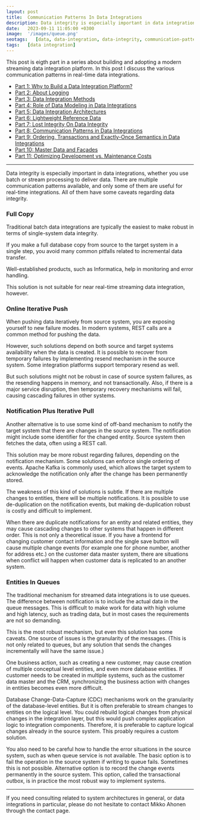```yaml
---
layout: post
title:  Communication Patterns In Data Integrations
description: Data integrity is especially important in data integrations, whether you use batch or stream processing to deliver data. There are multiple communication patterns available, and only some of them are useful for real-time integrations. All of them have some caveats regarding data integrity.
date:   2023-09-11 11:05:00 +0300
image:  '/images/queue.png'
seotags:   [data, data-integration, data-integrity, communication-patterns]
tags:   [data integration]
---
```


This post is eigth part in a series about building and adopting a modern streaming data integration platform. In this post
I discuss the various communication patterns in real-time data integrations.

<!-- dip links start -->
* [Part 1: Why to Build a Data Integration Platform?](https://jauzo.com/2023/08/11/why-dip/)
* [Part 2: About Logging](https://jauzo.com/2023/08/25/logging/)
* [Part 3: Data Integration Methods](https://jauzo.com/2023/08/28/data-integration-methods/)
* [Part 4: Role of Data Modeling in Data Integrations](https://jauzo.com/2023/08/29/data-modeling/)
* [Part 5: Data Integration Architectures](https://jauzo.com/2023/09/08/data-integration-architectures/)
* [Part 6: Lightweight Reference Data](https://jauzo.com/2023/09/09/lightweight-reference-data/)
* [Part 7: Lost Integrity On Data Integrity](https://jauzo.com/2023/09/10/data-integrity/)
* [Part 8: Communication Patterns in Data Integrations](https://jauzo.com/2023/09/11/data-integration-communication-patterns/)
* [Part 9: Ordering, Transactions and Exactly-Once Semantics in Data Integrations](https://jauzo.com/2023/12/12/data-integration-ordering-etc/)
* [Part 10: Master Data and Façades](https://jauzo.com/2023/12/13/master-data-and-facades/)
* [Part 11: Optimizing Development vs. Maintenance Costs](https://jauzo.com/2023/12/13/capex-opex/)
<!-- dip links end -->

***

Data integrity is especially important in data integrations, whether you use batch or stream processing to deliver data.
There are multiple communication patterns available, and only some of them are useful for real-time integrations. All of them
have some caveats regarding data integrity.

### Full Copy

Traditional batch data integrations are typically the easiest to make robust in
terms of single-system data integrity.

If you make a full database copy from source to the target system in a single
step, you avoid many common pitfalls related to incremental data transfer.

Well-established products, such as Informatica, help in monitoring and error handling.

This solution is not suitable for near real-time streaming data integration, however.

### Online Iterative Push

When pushing data iteratively from source system, you are exposing yourself to 
new failure modes. In modern systems, REST calls are a common method for 
pushing the data.

However, such solutions depend on both source and target systems availability
when the data is created. It is possible to recover from temporary failures by 
implementing resend mechanism in the source system. Some integration platforms
support temporary resend as well. 

But such solutions might not be robust in case of source system failures, 
as the resending happens in memory, and not transactionally. Also, if there 
is a major service disruption, then temporary recovery mechanisms will fail,
causing cascading failures in other systems.

### Notification Plus Iterative Pull

Another alternative is to use some kind of off-band mechanism to notify the 
target system that there are changes in the source system. The notification
might include some identifier for the changed entity. Source system then fetches the data, 
often using a REST call.

This solution may be more robust regarding failures, depending on the
notification mechanism. Some solutions can enforce single ordering of events. 
Apache Kafka is commonly used, which allows the target system to acknowledge the
notification only after the change has been permanently stored.

The weakness of this kind of solutions is subtle. If there are multiple changes to 
entities, there will be multiple notifications. It is possible to use de-duplication
on the notification events, but making de-duplication robust is costly
and difficult to implement.

When there are duplicate notifications for an entity and related entities, they may cause 
cascading changes to other systems that happen in different order. This is not only a theoretical 
issue. If you have a frontend for changing customer contact information and the single save button will cause
multiple change events (for example one for phone number, another for address etc.) on the customer 
data master system, there are situations when conflict will happen when customer data is
replicated to an another system.

### Entities In Queues

The traditional mechanism for streamed data integrations is to use queues. The difference
between notification is to include the actual data in the queue messages.
This is difficult to make work for data with high volume and high latency, such as trading data, 
but in most cases the requirements are not so demanding.

This is the most robust mechanism, but even this solution has some caveats.
One source of issues is the granularity of the messages. (This is not only related to queues,
but any solution that sends the changes incrementally will have the same issue.)

One business action, such as creating a new customer, may cause creation of
multiple conceptual level entities, and even more database entities. If
customer needs to be created in multiple systems, such as the customer data master and
the CRM, synchronizing the business action with changes in entities becomes even more difficult.

Database Change-Data-Capture (CDC) mechanisms work on the granularity of the 
database-level entities. But it is often preferable to stream changes to entities on 
the logical level. You could rebuild logical changes from physical changes in the integration
layer, but this would push complex application logic to integration components. Therefore, it is 
preferable to capture logical changes already in the source system. This proably requires a
custom solution.

You also need to be careful how to handle the error situations in the source
system, such as when queue service is not available. The basic option is to
fail the operation in the source system if writing to queue fails. Sometimes
this is not possible. Alternative option is to record the change events
permanently in the source system. This option, called the transactional outbox,
is in practice the most robust way to implement systems.

***

If you need consulting related to system architectures in general, or data integrations in
particular, please do not hesitate to contact Mikko Ahonen through the contact page.
